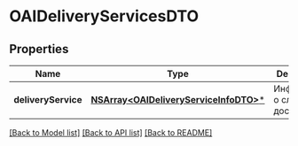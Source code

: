 # OAIDeliveryServicesDTO

## Properties
Name | Type | Description | Notes
------------ | ------------- | ------------- | -------------
**deliveryService** | [**NSArray&lt;OAIDeliveryServiceInfoDTO&gt;***](OAIDeliveryServiceInfoDTO.md) | Информация о службе доставки. | 

[[Back to Model list]](../README.md#documentation-for-models) [[Back to API list]](../README.md#documentation-for-api-endpoints) [[Back to README]](../README.md)



